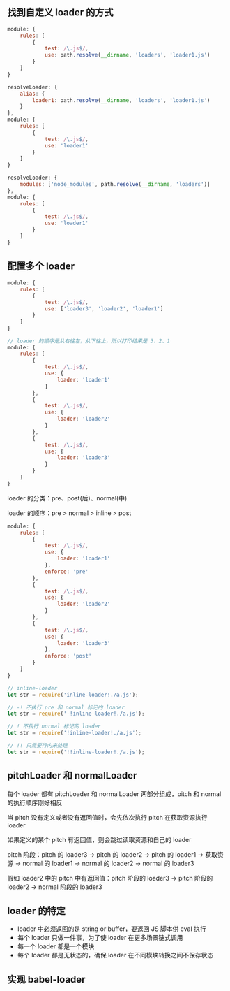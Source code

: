 ## 找到自定义 loader 的方式

```javascript
module: {
    rules: [
        {
            test: /\.js$/,
            use: path.resolve(__dirname, 'loaders', 'loader1.js')
        }
    ]
}
```

```javascript
resolveLoader: {
    alias: {
        loader1: path.resolve(__dirname, 'loaders', 'loader1.js')
    }
},
module: {
    rules: [
        {
            test: /\.js$/,
            use: 'loader1'
        }
    ]
}
```

```javascript
resolveLoader: {
    modules: ['node_modules', path.resolve(__dirname, 'loaders')]
},
module: {
    rules: [
        {
            test: /\.js$/,
            use: 'loader1'
        }
    ]
}
```

## 配置多个 loader

```javascript
module: {
    rules: [
        {
            test: /\.js$/,
            use: ['loader3', 'loader2', 'loader1']
        }
    ]
}
```

```javascript
// loader 的顺序是从右往左，从下往上，所以打印结果是 3、2、1
module: {
    rules: [
        {
            test: /\.js$/,
            use: {
                loader: 'loader1'
            }
        },
        {
            test: /\.js$/,
            use: {
                loader: 'loader2'
            }
        },
        {
            test: /\.js$/,
            use: {
                loader: 'loader3'
            }
        }
    ]
}
```

loader 的分类：pre、post(后)、normal(中)

loader 的顺序：pre > normal > inline > post

```javascript
module: {
    rules: [
        {
            test: /\.js$/,
            use: {
                loader: 'loader1'
            },
            enforce: 'pre'
        },
        {
            test: /\.js$/,
            use: {
                loader: 'loader2'
            }
        },
        {
            test: /\.js$/,
            use: {
                loader: 'loader3'
            },
            enforce: 'post'
        }
    ]
}
```

```javascript
// inline-loader
let str = require('inline-loader!./a.js');
```

```javascript
// -! 不执行 pre 和 normal 标记的 loader
let str = require('-!inline-loader!./a.js');
```

```javascript
// ! 不执行 normal 标记的 loader
let str = require('!inline-loader!./a.js');
```

```javascript
// !! 只需要行内来处理
let str = require('!!inline-loader!./a.js');
```

## pitchLoader 和 normalLoader

每个 loader 都有 pitchLoader 和 normalLoader 两部分组成，pitch 和 normal 的执行顺序刚好相反

当 pitch 没有定义或者没有返回值时，会先依次执行 pitch 在获取资源执行 loader

如果定义的某个 pitch 有返回值，则会跳过读取资源和自己的 loader

pitch 阶段：pitch 的 loader3 -> pitch 的 loader2 -> pitch 的 loader1 -> 获取资源 -> normal 的 loader1  -> normal 的 loader2 -> normal 的 loader3

假如 loader2 中的 pitch 中有返回值：pitch 阶段的 loader3  -> pitch 阶段的 loader2 -> normal 阶段的 loader3

## loader 的特定

- loader 中必须返回的是 string or buffer，要返回 JS 脚本供 eval 执行
- 每个 loader 只做一件事，为了使 loader 在更多场景链式调用
- 每一个 loader 都是一个模块
- 每个 loader 都是无状态的，确保 loader 在不同模块转换之间不保存状态

## 实现 babel-loader





